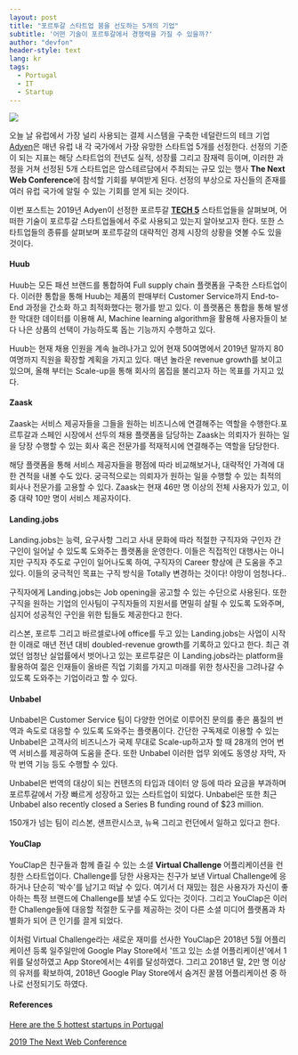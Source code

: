 ```yaml
---
layout: post
title: "포르투갈 스타트업 붐을 선도하는 5개의 기업"
subtitle: '어떤 기술이 포르투갈에서 경쟁력을 가질 수 있을까?'
author: "devfon"
header-style: text
lang: kr
tags:
  - Portugal
  - IT
  - Startup
---
```


![](/img/in-post/tech5.jpg)

오늘 날 유럽에서 가장 널리 사용되는 결제 시스템을 구축한 네덜란드의 테크 기업 [Adyen](https://www.adyen.com/)은 매년 유럽 내 각 국가에서 가장 유망한 스타트업 5개를 선정한다. 선정의 기준이 되는 지표는 해당 스타트업의 전년도 실적, 성장률 그리고 잠재력 등이며, 이러한 과정을 거쳐 선정된 5개 스타트업은 암스테르담에서 주최되는 규모 있는 행사 **The Next Web Conference**에 참석할 기회를 부여받게 된다. 선정의 부상으로 자신들의 존재를 여러 유럽 국가에 알릴 수 있는 기회를 얻게 되는 것이다.

이번 포스트는 2019년 Adyen이 선정한 포르투갈 [**TECH 5**](https://thenextweb.com/tech5/) 스타트업들을 살펴보며, 어떠한 기술이 포르투갈 스타트업들에서 주로 사용되고 있는지 알아보고자 한다. 또한 스타트업들의 종류를 살펴보며 포르투갈의 대략적인 경제 시장의 상황을 엿볼 수도 있을 것이다. 

#### Huub
Huub는 모든 패션 브랜드를 통합하여 Full supply chain 플랫폼을 구축한 스타트업이다. 이러한 통합을 통해 Huub는 제품의 판매부터 Customer Service까지 End-to-End 과정을 간소화 하고 최적화했다는 평가를 받고 있다. 이 플랫폼은 통합을 통해 발생한 막대한 데이터를 이용해 AI, Machine learning algorithm을 활용해 사용자들이 보다 나은 상품의 선택이 가능하도록 돕는 기능까지 수행하고 있다.

Huub는 현재 채용 인원을 계속 늘려나가고 있어 현재 50여명에서 2019년 말까지 80여명까지 직원을 확장할 계획을 가지고 있다. 매년 놀라운 revenue growth를 보이고 있으며, 올해 부터는 Scale-up을 통해 회사의 몸집을 불리고자 하는 목표를 가지고 있다.

#### Zaask
Zaask는 서비스 제공자들을 그들을 원하는 비즈니스에 연결해주는 역할을 수행한다.포르투갈과 스페인 시장에서 선두의 채용 플랫폼을 담당하는 Zaask는 의뢰자가 원하는 일을 당장 수행할 수 있는 회사 혹은 전문가를 적재적시에 연결해주는 역할을 담당한다. 

해당 플랫폼을 통해 서비스 제공자들을 평점에 따라 비교해보거나, 대략적인 가격에 대한 견적을 내볼 수도 있다. 궁극적으로는 의뢰자가 원하는 일을 수행할 수 있는 최적의 회사나 전문가를 고용할 수 있다. Zaask는 현재 46만 명 이상의 전체 사용자가 있고, 이 중 대략 10만 명이 서비스 제공자이다.

#### Landing.jobs
Landing.jobs는 능력, 요구사항 그리고 사내 문화에 따라 적절한 구직자와 구인자 간 구인이 일어날 수 있도록 도와주는 플랫폼을 운영한다. 이들은 직접적인 대행사는 아니지만 구직자 주도로 구인이 일어나도록 하여, 구직자의 Career 향상에 큰 도움을 주고 있다. 이들의 궁극적인 목표는 구직 방식을 Totally 변경하는 것이다! 야망이 엄청나다..

구직자에게 Landing.jobs는 Job opening을 공고할 수 있는 수단으로 사용된다. 또한 구직을 원하는 기업의 인사팀이 구직자들의 지원서를 면밀히 살필 수 있도록 도와주며, 심지어 성공적인 구인을 위한 팁들도 제공한다고 한다. 

리스본, 포르투 그리고 바르셀로나에 office를 두고 있는 Landing.jobs는 사업이 시작한 이래로 매년 전년 대비 doubled-revenue growth를 기록하고 있다고 한다. 최근 겪었던 엄청난 실업률에서 벗어나고 있는 포르투갈은 이 Landing.jobs라는 platform을 활용하여 젊은 인재들이 올바른 직업 기회를 가지고 미래를 위한 청사진을 그려나갈 수 있도록 도와주는 기업이라고 할 수 있다.

#### Unbabel
Unbabel은 Customer Service 팀이 다양한 언어로 이루어진 문의를 좋은 품질의 번역과 속도로 대응할 수 있도록 도와주는 플랫폼이다. 간단한 구독제로 이용할 수 있는 Unbabel은 고객사의 비즈니스가 국제 무대로 Scale-up하고자 할 때 28개의 언어 번역 서비스를 제공하여 도움을 준다. 또한 Unbabel 이러한 업무 외에도 동영상 자막, 자막 번역 기능 등도 수행할 수 있다.

Unbabel은 번역의 대상이 되는 컨텐츠의 타입과 데이터 양 등에 따라 요금을 부과하며 포르투갈에서 가장 빠르게 성장하고 있는 스타트업이 되었다. Unbabel은 또한 최근 
 Unbabel also recently closed a Series B funding round of $23 million. 

150개가 넘는 팀이 리스본, 샌프란시스코, 뉴욕 그리고 런던에서 일하고 있다고 한다.

#### YouClap
YouClap은 친구들과 함께 즐길 수 있는 소셜 **Virtual Challenge** 어플리케이션을 런칭한 스타트업이다. Challenge를 당한 사용자는 친구가 보낸 Virtual Challenge에 응하거나 단순히 '박수'를 남기고 떠날 수 있다. 여기서 더 재밌는 점은 사용자가 자신이 좋아하는 특정 브랜드에 Challenge를 보낼 수도 있다는 것이다. 그리고 YouClap은 이러한 Challenge들에 대응할 적절한 도구를 제공하는 것이 다른 소셜 미디어 플랫폼과 차별화가 되어 큰 인기를 끌게 되었다.

이처럼 Virtual Challenge라는 새로운 재미를 선사한 YouClap은 2018년 5월 어플리케이션 등록 일주일만에 Google Play Store에서 '뜨고 있는 소셜 어플리케이션'에서 1위를 달성하였고 App Store에서는 4위를 달성하였다. 그리고 2018년 말, 2만 명 이상의 유저를 확보하여, 2018년 Google Play Store에서 숨겨진 꿀잼 어플리케이션 중 하나로 선정되기도 하였다.

#### References
[Here are the 5 hottest startups in Portugal
](https://thenextweb.com/business/2019/02/07/here-are-the-5-hottest-startups-in-portugal/)

[2019 The Next Web Conference](https://thenextweb.com/conference/?utm_source=TNW&utm_medium=post&utm_campaign=TNW2019&utm_content=tech5)